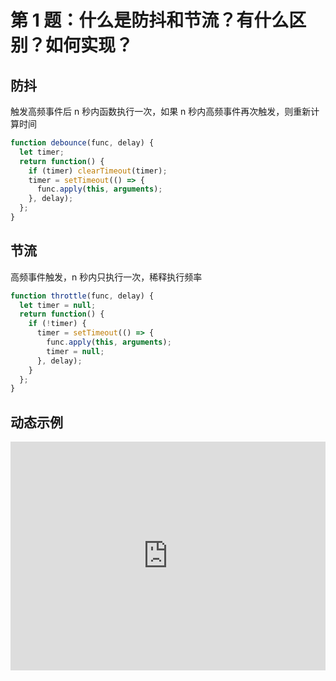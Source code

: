 # 第 1 题：什么是防抖和节流？有什么区别？如何实现？

## 防抖

触发高频事件后 n 秒内函数执行一次，如果 n 秒内高频事件再次触发，则重新计算时间

```js
function debounce(func, delay) {
  let timer;
  return function() {
    if (timer) clearTimeout(timer);
    timer = setTimeout(() => {
      func.apply(this, arguments);
    }, delay);
  };
}
```

## 节流

高频事件触发，n 秒内只执行一次，稀释执行频率

```js
function throttle(func, delay) {
  let timer = null;
  return function() {
    if (!timer) {
      timer = setTimeout(() => {
        func.apply(this, arguments);
        timer = null;
      }, delay);
    }
  };
}
```

## 动态示例

<iframe height="366" style="width: 100%;" scrolling="no" title="Debounce. Trailing" src="https://codepen.io/johnsenzhou-the-looper/embed/RwPKVre?height=366&theme-id=dark&default-tab=result" frameborder="no" allowtransparency="true" allowfullscreen="true">
  See the Pen <a href='https://codepen.io/johnsenzhou-the-looper/pen/RwPKVre'>Debounce. Trailing</a> by Johnsen
  (<a href='https://codepen.io/johnsenzhou-the-looper'>@johnsenzhou-the-looper</a>) on <a href='https://codepen.io'>CodePen</a>.
</iframe>
